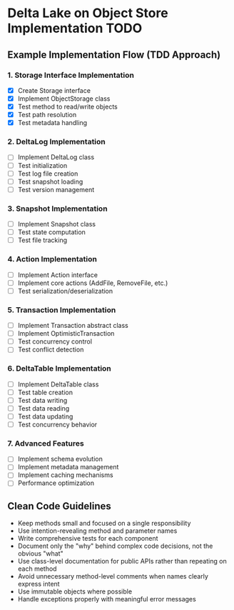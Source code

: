 # Delta Lake on Object Store Implementation TODO

## Example Implementation Flow (TDD Approach)

### 1. Storage Interface Implementation
- [x] Create Storage interface
- [x] Implement ObjectStorage class
- [x] Test method to read/write objects
- [x] Test path resolution
- [x] Test metadata handling

### 2. DeltaLog Implementation
- [ ] Implement DeltaLog class
- [ ] Test initialization
- [ ] Test log file creation
- [ ] Test snapshot loading
- [ ] Test version management

### 3. Snapshot Implementation
- [ ] Implement Snapshot class
- [ ] Test state computation
- [ ] Test file tracking

### 4. Action Implementation
- [ ] Implement Action interface
- [ ] Implement core actions (AddFile, RemoveFile, etc.)
- [ ] Test serialization/deserialization

### 5. Transaction Implementation
- [ ] Implement Transaction abstract class
- [ ] Implement OptimisticTransaction
- [ ] Test concurrency control
- [ ] Test conflict detection

### 6. DeltaTable Implementation
- [ ] Implement DeltaTable class
- [ ] Test table creation
- [ ] Test data writing
- [ ] Test data reading
- [ ] Test data updating
- [ ] Test concurrency behavior

### 7. Advanced Features
- [ ] Implement schema evolution
- [ ] Implement metadata management
- [ ] Implement caching mechanisms
- [ ] Performance optimization

## Clean Code Guidelines

- Keep methods small and focused on a single responsibility
- Use intention-revealing method and parameter names
- Write comprehensive tests for each component
- Document only the "why" behind complex code decisions, not the obvious "what"
- Use class-level documentation for public APIs rather than repeating on each method
- Avoid unnecessary method-level comments when names clearly express intent
- Use immutable objects where possible
- Handle exceptions properly with meaningful error messages 